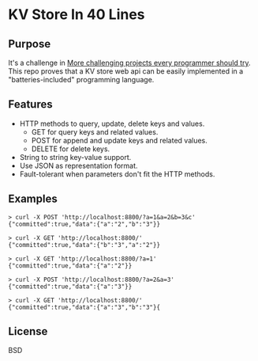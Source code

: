 # KV Store In 40 Lines
## Purpose
It's a challenge in [More challenging projects every programmer should try](https://web.eecs.utk.edu/~azh/blog/morechallengingprojects.html). This repo proves that a KV store web api can be easily implemented in a "batteries-included" programming language.

## Features
- HTTP methods to query, update, delete keys and values.
  - GET for query keys and related values.
  - POST for append and update keys and related values.
  - DELETE for delete keys.
- String to string key-value support.
- Use JSON as representation format.
- Fault-tolerant when parameters don't fit the HTTP methods.

## Examples
```
> curl -X POST 'http://localhost:8800/?a=1&a=2&b=3&c'
{"committed":true,"data":{"a":"2","b":"3"}}

> curl -X GET 'http://localhost:8800/'
{"committed":true,"data":{"b":"3","a":"2"}}

> curl -X GET 'http://localhost:8800/?a=1'
{"committed":true,"data":{"a":"2"}}

> curl -X POST 'http://localhost:8800/?a=2&a=3'
{"committed":true,"data":{"a":"3"}}

> curl -X GET 'http://localhost:8800/'
{"committed":true,"data":{"a":"3","b":"3"}{
```

## License
BSD
